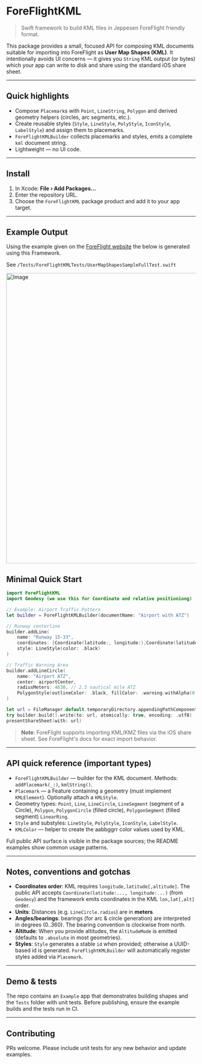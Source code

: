 # ForeFlightKML

> Swift framework to build KML files in Jeppesen ForeFlight friendly format. 

This package provides a small, focused API for composing KML documents suitable for importing into ForeFlight as **User Map Shapes (KML)**. It intentionally avoids UI concerns — it gives you `String` KML output (or bytes) which your app can write to disk and share using the standard iOS share sheet.
    
---

## Quick highlights

- Compose `Placemark`s with `Point`, `LineString`, `Polygon` and derived geometry helpers (circles, arc segments, etc.).
- Create reusable styles (`Style`, `LineStyle`, `PolyStyle`, `IconStyle`, `LabelStyle`) and assign them to placemarks.
- `ForeFlightKMLBuilder` collects placemarks and styles, emits a complete `kml` document string.
- Lightweight — no UI code.

---

## Install

1. In Xcode: **File › Add Packages...**
2. Enter the repository URL.
3. Choose the `ForeFlightKML` package product and add it to your app target.

---

## Example Output 
Using the example given on the [ForeFlight website](https://foreflight.com/support/user-map-shapes/) the below is generated using this Framework. 

See `/Tests/ForeFlightKMLTests/UserMapShapesSampleFullTest.swift`

<img width="615" height="770" alt="Image" src="https://github.com/user-attachments/assets/65da168d-e886-4ddf-8bc0-d4fa1f247331" />

## Minimal Quick Start

```swift
import ForeFlightKML
import Geodesy (we use this for Coordinate and relative positioniong)

// Example: Airport Traffic Pattern
let builder = ForeFlightKMLBuilder(documentName: "Airport with ATZ")

// Runway centerline
builder.addLine(
    name: "Runway 15-33", 
    coordinates: [Coordinate(latitude:, longitude:),Coordinate(latitude:, longitude:)],
    style: LineStyle(color: .black)
)

// Traffic Warning Area
builder.addLineCircle(
    name: "Airport ATZ", 
    center: airportCenter, 
    radiusMeters: 4630, // 2.5 nautical mile ATZ
    PolygonStyle(outlineColor: .black, fillColor: .warning.withAlpha(0.3))
)

let url = FileManager.default.temporaryDirectory.appendingPathComponent("shapes.kml")
try builder.build().write(to: url, atomically: true, encoding: .utf8)
presentShareSheet(with: url)
```

> **Note**: ForeFlight supports importing KML/KMZ files via the iOS share sheet. See ForeFlight's docs for exact import behavior.
---

## API quick reference (important types)

- `ForeFlightKMLBuilder` — builder for the KML document. Methods: `addPlacemark(_:)`, `kmlString()`.
- `Placemark` — a Feature containing a geometry (must implement `KMLElement`). Optionally attach a `KMLStyle`.
- Geometry types: `Point`, `Line`, `LineCircle`, `LineSegment` (segment of a Circle), `Polygon`, `PolygonCircle` (filled circle), `PolygonSegment` (filled segment) `LinearRing`.
- `Style` and substyles: `LineStyle`, `PolyStyle`, `IconStyle`, `LabelStyle`.
- `KMLColor` — helper to create the aabbggrr color values used by KML.

Full public API surface is visible in the package sources; the README examples show common usage patterns.

---

## Notes, conventions and gotchas

- **Coordinates order**: KML requires `longitude,latitude[,altitude]`. The public API accepts `Coordinate(latitude:..., longitude:...)` (from `Geodesy`) and the framework emits coordinates in the KML `lon,lat[,alt]` order.
- **Units**: Distances (e.g. `LineCircle.radius`) are in **meters**.
- **Angles/bearings**: bearings (for arc & circle generation) are interpreted in degrees (0..360). The bearing convention is clockwise from north.
- **Altitude**: When you provide altitudes, the `AltitudeMode` is emitted (defaults to `.absolute` in most geometries).
- **Styles**: `Style` generates a stable `id` when provided; otherwise a UUID-based id is generated. `ForeFlightKMLBuilder` will automatically register styles added via `Placemark`.
---

## Demo & tests

The repo contains an `Example` app that demonstrates building shapes and the `Tests` folder with unit tests. Before publishing, ensure the example builds and the tests run in CI.

---

## Contributing

PRs welcome. Please include unit tests for any new behavior and update examples.
